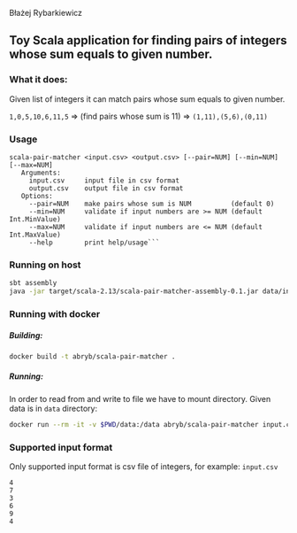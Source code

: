 Błażej Rybarkiewicz

## Toy Scala application for finding pairs of integers whose sum equals to given number.

### What it does:

Given list of integers it can match pairs whose sum equals to given number.

`1,0,5,10,6,11,5` => (find pairs whose sum is 11) => `(1,11),(5,6),(0,11)`

### Usage
```
scala-pair-matcher <input.csv> <output.csv> [--pair=NUM] [--min=NUM] [--max=NUM]
   Arguments:
     input.csv     input file in csv format
     output.csv    output file in csv format
   Options:
     --pair=NUM    make pairs whose sum is NUM          (default 0)
     --min=NUM     validate if input numbers are >= NUM (default Int.MinValue)
     --max=NUM     validate if input numbers are <= NUM (default Int.MaxValue)
     --help        print help/usage```

```

### Running on host
```bash
sbt assembly
java -jar target/scala-2.13/scala-pair-matcher-assembly-0.1.jar data/input.csv data/output.csv --pair=12 --min=0 --max=12
```

### Running with docker

##### Building:
```bash
docker build -t abryb/scala-pair-matcher .
```

##### Running:
In order to read from and write to file we have to mount directory. Given data is in `data` directory:
```bash
docker run --rm -it -v $PWD/data:/data abryb/scala-pair-matcher input.csv output.csv --pair=12 --min=0 --max=12
```

### Supported input format

Only supported input format is csv file of integers, for example:
`input.csv`
```
4
7
3
6
9
4
``` 